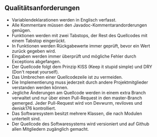 ## Qualitätsanforderungen

* Variablendeklarationen werden in Englisch verfasst.
* Alle Kommentare müssen den Javadoc-Kommentarandorderungen genügen.
* Funktionen werden mit zwei Tabstops, der Rest des Quellcodes mit einem Tabstop eingerückt.
* In Funktionen werden Rückgabewerte immer geprüft, bevor ein Wert zurück gegeben wird.
* Eingaben werden immer überprüft und mögliche Fehler durch Exceptions abgefangen.
* Der Quellcode folgt dem Prinzip KISS (Keep it stupid simple) und DRY (Don't repeat yourself).
* Das Umbrechen einer Quellcodezeile ist zu vermeiden.
* Die Implementierung muss jederzeit durch andere Projektmitglieder verstanden werden können.
* Jegliche Änderungen am Quellcode werden in einem extra Branch verwaltet und nur über einen Pull-Request in den master-Branch gemerged. Jeder Pull-Request wird von Devwurm, reviloves und denisk176 kontrolliert. 
* Das Softwaresystem besitzt mehrere Klassen, die nach Modulen unterteilt sind.
* Der Quellcode des Softwaresystems wird versioniert und auf Github allen Mitgliedern zugänglich gemacht.
